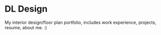 # DL Design
My interior design/floor plan portfolio, includes work experience, projects, resume, about me. :)
